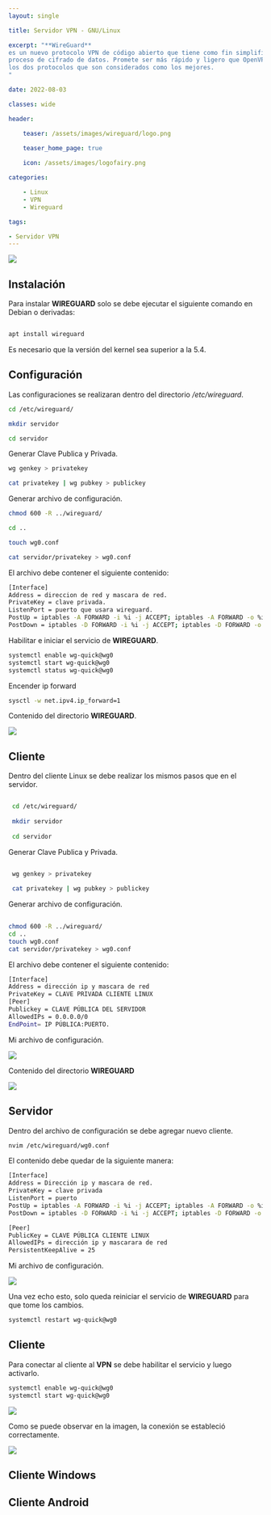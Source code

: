 ```yaml
---
layout: single

title: Servidor VPN - GNU/Linux

excerpt: "**WireGuard**
es un nuevo protocolo VPN de código abierto que tiene como fin simplificar el
proceso de cifrado de datos. Promete ser más rápido y ligero que OpenVPN e IKEv2,
los dos protocolos que son considerados como los mejores. 
"

date: 2022-08-03

classes: wide

header:

    teaser: /assets/images/wireguard/logo.png

    teaser_home_page: true
    
    icon: /assets/images/logofairy.png

categories:

    - Linux
    - VPN
    - Wireguard

tags:  

- Servidor VPN
---
```


![](/assets/images/wireguard/wallpapers.png)

## Instalación 

Para instalar **WIREGUARD** solo se debe ejecutar el siguiente comando en Debian o derivadas:

```bash

apt install wireguard

```

Es necesario que la versión del kernel sea superior a la 5.4.

## Configuración

Las configuraciones se realizaran dentro del directorio _/etc/wireguard_. 

```bash
cd /etc/wireguard/

mkdir servidor

cd servidor

```


Generar Clave Publica y Privada.

```bash
wg genkey > privatekey

cat privatekey | wg pubkey > publickey

```

Generar archivo de configuración.

```bash
chmod 600 -R ../wireguard/

cd ..

touch wg0.conf

cat servidor/privatekey > wg0.conf

```

El archivo debe contener el siguiente contenido:

```bash
[Interface]
Address = direccion de red y mascara de red.
PrivateKey = clave privada.
ListenPort = puerto que usara wireguard.
PostUp = iptables -A FORWARD -i %i -j ACCEPT; iptables -A FORWARD -o %i -j ACCEPT;iptables -t nat -A POSTROUTING -o eth0 -j MASQUERADE
PostDown = iptables -D FORWARD -i %i -j ACCEPT; iptables -D FORWARD -o %i -j ACCEPT;iptables -t nat -D POSTROUTING -o eth0 -j MASQUERADE

```

Habilitar e iniciar el servicio de **WIREGUARD**.

```bash
systemctl enable wg-quick@wg0
systemctl start wg-quick@wg0
systemctl status wg-quick@wg0
```

Encender ip forward

```bash
sysctl -w net.ipv4.ip_forward=1
```

Contenido del directorio **WIREGUARD**.

![](/assets/images/wireguard/tree.png)


## Cliente 

Dentro del cliente Linux se debe realizar los mismos pasos que en el servidor.

```bash                                                                         

 cd /etc/wireguard/                                                              
                                                                                 
 mkdir servidor                                                                  
                                                                                 
 cd servidor                                                                                                                                                  

```                                                                  

Generar Clave Publica y Privada.

```bash                                                                         

 wg genkey > privatekey                                                          
                                                                                 
 cat privatekey | wg pubkey > publickey                                          

```
                                                                                                                                                        
Generar archivo de configuración.

```bash
                                                                         
chmod 600 -R ../wireguard/                                                      
cd ..                                                                           
touch wg0.conf                                                                  
cat servidor/privatekey > wg0.conf                                              

```

El archivo debe contener el siguiente contenido:

```bash                                                                         
[Interface]
Address = dirección ip y mascara de red
PrivateKey = CLAVE PRIVADA CLIENTE LINUX
[Peer]
Publickey = CLAVE PÚBLICA DEL SERVIDOR
AllowedIPs = 0.0.0.0/0
EndPoint= IP PÚBLICA:PUERTO.
```

Mi archivo de configuración.

![](/assets/images/wireguard/wg01.png)


Contenido del directorio **WIREGUARD**

![](/assets/images/wireguard/tree2.png)

## Servidor

Dentro del archivo de configuración se debe agregar nuevo cliente.

```bash
nvim /etc/wireguard/wg0.conf
```

El contenido debe quedar de la siguiente manera:

```bash
[Interface]
Address = Dirección ip y mascara de red.
PrivateKey = clave privada
ListenPort = puerto
PostUp = iptables -A FORWARD -i %i -j ACCEPT; iptables -A FORWARD -o %i -j ACCEPT; iptables -t nat -A POSTROUTING -o eth0 -j MASQUERADE
PostDown = iptables -D FORWARD -i %i -j ACCEPT; iptables -D FORWARD -o %i -j ACCEPT;iptables -t nat -D POSTROUTING -o eth0 -j MASQUERAD

[Peer]
PublicKey = CLAVE PÚBLICA CLIENTE LINUX
AllowedIPs = dirección ip y mascarara de red
PersistentKeepAlive = 25
```

Mi archivo de configuración.

![](/assets/images/wireguard/wg0.png)

Una vez echo esto, solo queda reiniciar el servicio de **WIREGUARD** para que tome los cambios.

```bash
systemctl restart wg-quick@wg0
```

## Cliente

Para conectar al cliente al **VPN** se debe habilitar el servicio y luego activarlo.

```bash
systemctl enable wg-quick@wg0
systemctl start wg-quick@wg0
```

![](/assets/images/wireguard/cliente.png)


Como se puede observar en la imagen, la conexión se estableció correctamente.

![](/assets/images/wireguard/3.png)

## Cliente Windows



## Cliente Android


